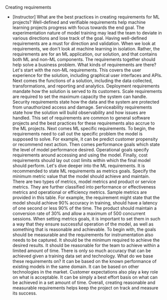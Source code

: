 Creating requirements
- [Instructor] What are the best practices in creating requirements for ML projects? Well-defined and verifiable requirements help machine learning projects progress with focus towards the end goal. The experimentation nature of model training may lead the team to deviate in various directions and lose track of the goal. Having well-defined requirements are a must for direction and validation. When we look at requirements, we don't look at machine learning in isolation. Rather, the requirements are for an ML application, our solution, and that contains both ML and non-ML components. The requirements together should help solve a business problem. What kinds of requirements are there? Let's start with the non-ML requirements. This covers the user experience for the solution, including graphical user interfaces and APIs. Next comes the functions of a solution, including the data collected, transformations, and reporting and analytics. Deployment requirements mandate how the solution is served to its customers. Scale requirements are required to set the maximum capacity the system can handle. Security requirements state how the data and the system are protected from unauthorized access and damage. Serviceability requirements state how the solution will build observability and how issues are handled. This set of requirements are common to general software projects and the best practices for these requirements also accrue to the ML projects. Next comes ML specific requirements. To begin, the requirements need to call out the specific problem the model is supposed to solve. For example, it can be predict customer propensity or recommend next action. Then comes performance goals which state the level of model performance desired. Operational goals specify requirements around accessing and using the model. Finally, cost requirements should lay out cost limits within which the final model should perform. Let's dive deeper into the ML requirements. It is recommended to state ML requirements as metrics goals. Specify the minimum metric value that the model should achieve and maintain. There are two types of metrics, model metrics and product or service metrics. They are further classified into performance or effectiveness metrics and operational or efficiency metrics. Sample metrics are provided in this table. For example, the requirement might state that the model should achieve 90% accuracy in training, should have a latency of one second or less 90% of the time. The product should maintain a conversion rate of 30% and allow a maximum of 500 concurrent sessions. When setting metrics goals, it is important to set them in such a way that they ensure successful operation of the model, as well as something that is reasonable and achievable. To begin with, the goals should be measurable and the requirements for instrumentation also needs to be captured. It should be the minimum required to achieve the desired results. It should be reasonable for the team to achieve within a limited amount of time. There is only so much accuracy that can be achieved given a training data set and technology. What do we base these requirements on? It can be based on the known performance of existing models in the same domain. It can be based on other technologies in the market. Customer expectations also play a key role on what is acceptable. It can be simply a best effort basis on what can be achieved in a set amount of time. Overall, creating reasonable and measurable requirements helps keep the project on track and measure its success.